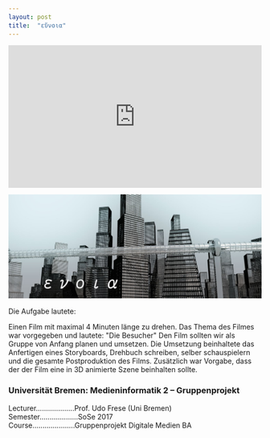 ```yaml
---
layout: post
title:  "εὔνοια"
---
```

<div style="padding:56.25% 0 0 0;position:relative;"><iframe src="https://player.vimeo.com/video/833973208?h=62cdbfb0ba" style="position:absolute;top:0;left:0;width:100%;height:100%;" frameborder="0" allow="autoplay; fullscreen; picture-in-picture" allowfullscreen></iframe></div><script src="https://player.vimeo.com/api/player.js"></script>


![kg-medieninformatik2-gruppenprojekt-film-thumbnail.JPG](/images/medieninformatik2/kg-medieninformatik2-gruppenprojekt-film-thumbnail.JPG)

Die Aufgabe lautete:

Einen Film mit maximal 4 Minuten länge zu drehen.
Das Thema des Filmes war vorgegeben und lautete: "Die Besucher"
Den Film sollten wir als Gruppe von Anfang planen und umsetzen. Die Umsetzung beinhaltete das Anfertigen eines Storyboards, Drehbuch schreiben, selber schauspielern und die gesamte Postproduktion des Films. Zusätzlich war Vorgabe, dass der der Film eine in 3D animierte Szene beinhalten sollte.


### Universität Bremen: Medieninformatik 2 – Gruppenprojekt

Lecturer...................Prof. Udo Frese (Uni Bremen) <br>
Semester...................SoSe 2017 <br>
Course.....................Gruppenprojekt Digitale Medien BA
